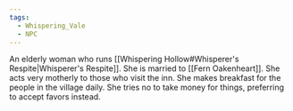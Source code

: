 ```yaml
---
tags:
  - Whispering_Vale
  - NPC
---
```

An elderly woman who runs [[Whispering Hollow#Whisperer's Respite|Whisperer's Respite]]. She is married to [[Fern Oakenheart]]. She acts very motherly to those who visit the inn. She makes breakfast for the people in the village daily. She tries no to take money for things, preferring to accept favors instead. 
